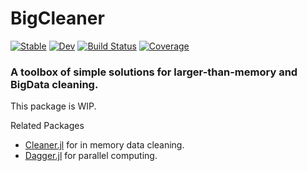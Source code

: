 # BigCleaner

[![Stable](https://img.shields.io/badge/docs-stable-blue.svg)](https://TheRoniOne.github.io/BigCleaner.jl/stable)
[![Dev](https://img.shields.io/badge/docs-dev-blue.svg)](https://TheRoniOne.github.io/BigCleaner.jl/dev)
[![Build Status](https://github.com/TheRoniOne/BigCleaner.jl/actions/workflows/CI.yml/badge.svg?branch=main)](https://github.com/TheRoniOne/BigCleaner.jl/actions/workflows/CI.yml?query=branch%3Amain)
[![Coverage](https://codecov.io/gh/TheRoniOne/BigCleaner.jl/branch/main/graph/badge.svg)](https://codecov.io/gh/TheRoniOne/BigCleaner.jl)

### A toolbox of simple solutions for larger-than-memory and BigData cleaning.

This package is WIP.

Related Packages

- [Cleaner.jl](https://github.com/TheRoniOne/Cleaner.jl) for in memory data cleaning.
- [Dagger.jl](https://github.com/JuliaParallel/Dagger.jl) for parallel computing.
